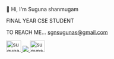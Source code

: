 👋 Hi, I'm Suguna shanmugam


FINAL YEAR CSE STUDENT

TO REACH ME...
sgnsugunas@gmail.com


<a href="https://www.linkedin.com/in/suguna-s-b16658320/" target="blank"> <img align="centre" src="https://github.com/user-attachments/assets/c3578439-5e45-4d35-a648-5170b7c76109"  alt="suguna_s" height="30" width="40"/> </a> <a href="https://www.hackerrank.com/profile/sgnsugunas" target="blank"> <img align="centre" src="https://www.hackerrank.com/profile/sgnsugunas"  target="blank"> <img align="centre" src="https://github.com/user-attachments/assets/e6a5d334-0bb4-4b09-9526-ac1889b565aa"  alt="suguna_s" height="30" width="40"/> </a>








